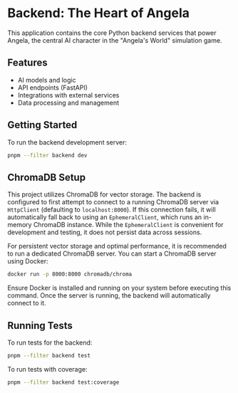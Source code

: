 # Backend: The Heart of Angela

This application contains the core Python backend services that power Angela, the central AI character in the "Angela's World" simulation game.

## Features

- AI models and logic
- API endpoints (FastAPI)
- Integrations with external services
- Data processing and management

## Getting Started

To run the backend development server:

```bash
pnpm --filter backend dev
```

## ChromaDB Setup

This project utilizes ChromaDB for vector storage. The backend is configured to first attempt to connect to a running ChromaDB server via `HttpClient` (defaulting to `localhost:8000`). If this connection fails, it will automatically fall back to using an `EphemeralClient`, which runs an in-memory ChromaDB instance. While the `EphemeralClient` is convenient for development and testing, it does not persist data across sessions.

For persistent vector storage and optimal performance, it is recommended to run a dedicated ChromaDB server. You can start a ChromaDB server using Docker:

```bash
docker run -p 8000:8000 chromadb/chroma
```

Ensure Docker is installed and running on your system before executing this command. Once the server is running, the backend will automatically connect to it.

## Running Tests

To run tests for the backend:

```bash
pnpm --filter backend test
```

To run tests with coverage:

```bash
pnpm --filter backend test:coverage
```
